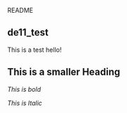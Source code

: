 README

## de11_test

This is a test hello!

## This is a smaller Heading

*This is bold*

_This is Italic_